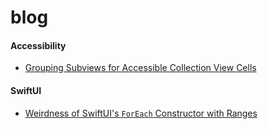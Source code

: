 # blog

#### Accessibility
- [Grouping Subviews for Accessible Collection View Cells](https://github.com/mobiledge/blog/blob/main/grouped-subviews-for-accessible-collection-view-cells.md)

#### SwiftUI
- [Weirdness of SwiftUI's `ForEach` Constructor with Ranges](https://github.com/mobiledge/blog/blob/main/swiftui-foreach-range-weirdness.md)
